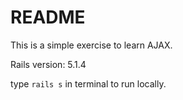 # README

This is a simple exercise to learn AJAX.

Rails version: 5.1.4

type `rails s` in terminal to run locally.
